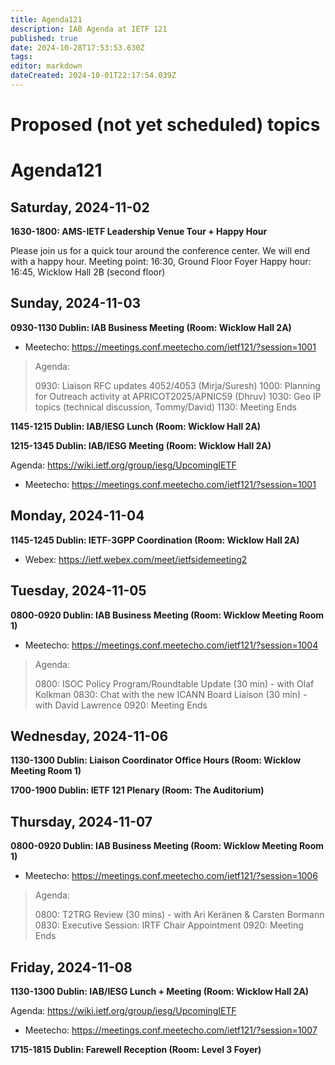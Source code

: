 ```yaml
---
title: Agenda121
description: IAB Agenda at IETF 121
published: true
date: 2024-10-28T17:53:53.630Z
tags: 
editor: markdown
dateCreated: 2024-10-01T22:17:54.039Z
---
```


# Proposed (not yet scheduled) topics


# Agenda121

## Saturday, 2024-11-02

**1630-1800: AMS-IETF Leadership Venue Tour + Happy Hour**

Please join us for a quick tour around the conference center. We will end with a happy hour. 
Meeting point: 16:30, Ground Floor Foyer
Happy hour: 16:45, Wicklow Hall 2B (second floor)

## Sunday, 2024-11-03

**0930-1130 Dublin: IAB Business Meeting (Room: Wicklow Hall 2A)** 

* Meetecho: https://meetings.conf.meetecho.com/ietf121/?session=1001


> Agenda:
> 
> 0930: Liaison RFC updates 4052/4053 (Mirja/Suresh)
> 1000: Planning for Outreach activity at APRICOT2025/APNIC59 (Dhruv)
> 1030: Geo IP topics (technical discussion, Tommy/David)
> 1130: Meeting Ends

**1145-1215 Dublin: IAB/IESG Lunch (Room: Wicklow Hall 2A)**

**1215-1345 Dublin: IAB/IESG Meeting (Room: Wicklow Hall 2A)** 

Agenda: https://wiki.ietf.org/group/iesg/UpcomingIETF

* Meetecho: https://meetings.conf.meetecho.com/ietf121/?session=1001


## Monday, 2024-11-04

**1145-1245 Dublin: IETF-3GPP Coordination (Room: Wicklow Hall 2A)**

* Webex: https://ietf.webex.com/meet/ietfsidemeeting2

## Tuesday, 2024-11-05

**0800-0920 Dublin: IAB Business Meeting (Room: Wicklow Meeting Room 1)**

* Meetecho: https://meetings.conf.meetecho.com/ietf121/?session=1004

> Agenda: 
> 
> 0800: ISOC Policy Program/Roundtable Update (30 min) - with Olaf Kolkman
> 0830: Chat with the new ICANN Board Liaison (30 min) - with David Lawrence
> 0920: Meeting Ends

## Wednesday, 2024-11-06

**1130-1300 Dublin: Liaison Coordinator Office Hours (Room: Wicklow Meeting Room 1)**

**1700-1900 Dublin: IETF 121 Plenary (Room: The Auditorium)**

## Thursday, 2024-11-07

**0800-0920 Dublin: IAB Business Meeting (Room: Wicklow Meeting Room 1)**

* Meetecho: https://meetings.conf.meetecho.com/ietf121/?session=1006

> Agenda:
> 
> 0800: T2TRG Review (30 mins) - with Ari Keränen & Carsten Bormann
> 0830: Executive Session: IRTF Chair Appointment
> 0920: Meeting Ends
>
>

## Friday, 2024-11-08

**1130-1300 Dublin: IAB/IESG Lunch + Meeting (Room: Wicklow Hall 2A)** 

Agenda: https://wiki.ietf.org/group/iesg/UpcomingIETF

* Meetecho: https://meetings.conf.meetecho.com/ietf121/?session=1007

**1715-1815 Dublin: Farewell Reception (Room: Level 3 Foyer)**



